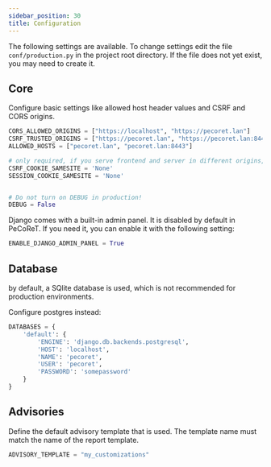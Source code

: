 ```yaml
---
sidebar_position: 30
title: Configuration
---
```

The following settings are available.
To change settings edit the file `conf/production.py` in the project root directory.
If the file does not yet exist, you may need to create it.


## Core
Configure basic settings like allowed host header values and CSRF and CORS origins.

```python
CORS_ALLOWED_ORIGINS = ["https://localhost", "https://pecoret.lan"]
CSRF_TRUSTED_ORIGINS = ["https://pecoret.lan", "https://pecoret.lan:8443"]
ALLOWED_HOSTS = ["pecoret.lan", "pecoret.lan:8443"]

# only required, if you serve frontend and server in different origins, otherwise Strict
CSRF_COOKIE_SAMESITE = 'None'
SESSION_COOKIE_SAMESITE = 'None'


# Do not turn on DEBUG in production!
DEBUG = False
```


Django comes with a built-in admin panel. It is disabled by default in PeCoReT.
If you need it, you can enable it with the following setting:
```python
ENABLE_DJANGO_ADMIN_PANEL = True
```

## Database
by default, a SQlite database is used, which is not recommended for production environments.

Configure postgres instead:
```python
DATABASES = {
    'default': {
        'ENGINE': 'django.db.backends.postgresql',
        'HOST': 'localhost',
        'NAME': 'pecoret',
        'USER': 'pecoret',
        'PASSWORD': 'somepassword'
    }
}
```

## Advisories
Define the default advisory template that is used. The template name must match the name of the report template.

```python
ADVISORY_TEMPLATE = "my_customizations"
```
